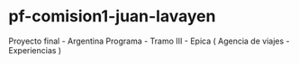 # pf-comision1-juan-lavayen
Proyecto final - Argentina Programa - Tramo III - Epica ( Agencia de viajes - Experiencias )
